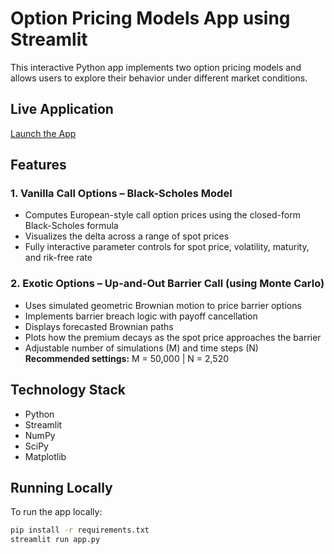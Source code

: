 # Option Pricing Models App using Streamlit

This interactive Python app implements two option pricing models and allows users to explore their behavior under different market conditions. 

## Live Application

[Launch the App](https://georgiealtmann-option-pricing.streamlit.app)

## Features

### 1. Vanilla Call Options – Black-Scholes Model
- Computes European-style call option prices using the closed-form Black-Scholes formula
- Visualizes the delta across a range of spot prices
- Fully interactive parameter controls for spot price, volatility, maturity, and rik-free rate

### 2. Exotic Options – Up-and-Out Barrier Call (using Monte Carlo)
- Uses simulated geometric Brownian motion to price barrier options
- Implements barrier breach logic with payoff cancellation
- Displays forecasted Brownian paths
- Plots how the premium decays as the spot price approaches the barrier
- Adjustable number of simulations (M) and time steps (N)  
  **Recommended settings:** M = 50,000 | N = 2,520

## Technology Stack

- Python
- Streamlit
- NumPy
- SciPy
- Matplotlib

## Running Locally

To run the app locally:

```bash
pip install -r requirements.txt
streamlit run app.py
